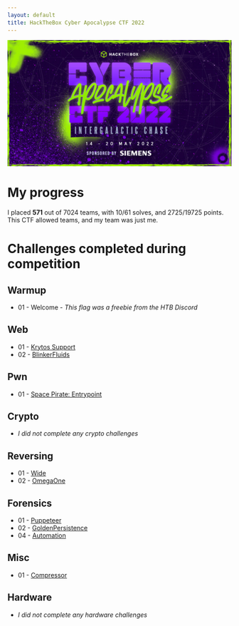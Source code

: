 ```yaml
---
layout: default
title: HackTheBox Cyber Apocalypse CTF 2022 
---
```


![May 14-20th 2022](cyber_apocalypse_2022_ca.jpg)

# My progress
I placed **571** out of 7024 teams, with 10/61 solves, and 2725/19725 points.
This CTF allowed teams, and my team was just me.

# Challenges completed during competition
## Warmup
 - 01 - Welcome - *This flag was a freebie from the HTB Discord*

## Web
 - 01 - [Krytos Support](web-kryptos-support.md)
 - 02 - [BlinkerFluids](web-blinkerfluids.md)

## Pwn
 - 01 - [Space Pirate: Entrypoint](pwn-entrypoint.md)

## Crypto
 - *I did not complete any crypto challenges*

## Reversing
 - 01 - [Wide](rev-wide.md)
 - 02 - [OmegaOne](rev-omegaone.md)

## Forensics
 - 01 - [Puppeteer](for-puppeteer.md)
 - 02 - [GoldenPersistence](for-goldenpersistence.md)
 - 04 - [Automation](for-automation.md)

## Misc
 - 01 - [Compressor](misc-compressor.md)

## Hardware
- *I did not complete any hardware challenges*
